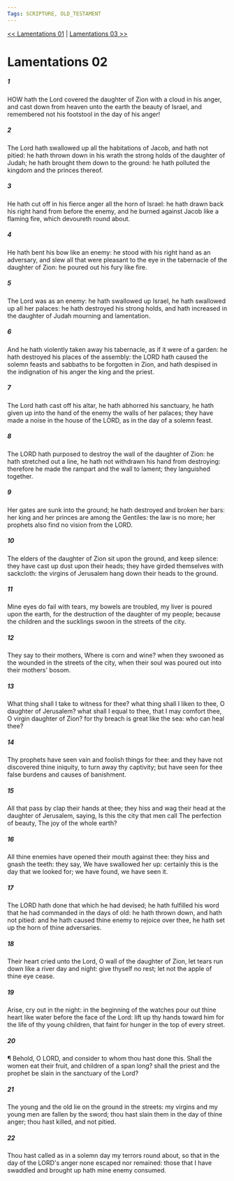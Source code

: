 ```yaml
---
Tags: SCRIPTURE, OLD_TESTAMENT
---
```


[<< Lamentations 01](OLD_TESTAMENT/25_Lamentations/Lamentations_01.md) | [Lamentations 03 >>](OLD_TESTAMENT/25_Lamentations/Lamentations_03.md)

# Lamentations 02

##### 1

HOW hath the Lord covered the daughter of Zion with a cloud in his anger, and cast down from heaven unto the earth the beauty of Israel, and remembered not his footstool in the day of his anger!

##### 2

The Lord hath swallowed up all the habitations of Jacob, and hath not pitied: he hath thrown down in his wrath the strong holds of the daughter of Judah; he hath brought them down to the ground: he hath polluted the kingdom and the princes thereof.

##### 3

He hath cut off in his fierce anger all the horn of Israel: he hath drawn back his right hand from before the enemy, and he burned against Jacob like a flaming fire, which devoureth round about.

##### 4

He hath bent his bow like an enemy: he stood with his right hand as an adversary, and slew all that were pleasant to the eye in the tabernacle of the daughter of Zion: he poured out his fury like fire.

##### 5

The Lord was as an enemy: he hath swallowed up Israel, he hath swallowed up all her palaces: he hath destroyed his strong holds, and hath increased in the daughter of Judah mourning and lamentation.

##### 6

And he hath violently taken away his tabernacle, as if it were of a garden: he hath destroyed his places of the assembly: the LORD hath caused the solemn feasts and sabbaths to be forgotten in Zion, and hath despised in the indignation of his anger the king and the priest.

##### 7

The Lord hath cast off his altar, he hath abhorred his sanctuary, he hath given up into the hand of the enemy the walls of her palaces; they have made a noise in the house of the LORD, as in the day of a solemn feast.

##### 8

The LORD hath purposed to destroy the wall of the daughter of Zion: he hath stretched out a line, he hath not withdrawn his hand from destroying: therefore he made the rampart and the wall to lament; they languished together.

##### 9

Her gates are sunk into the ground; he hath destroyed and broken her bars: her king and her princes are among the Gentiles: the law is no more; her prophets also find no vision from the LORD.

##### 10

The elders of the daughter of Zion sit upon the ground, and keep silence: they have cast up dust upon their heads; they have girded themselves with sackcloth: the virgins of Jerusalem hang down their heads to the ground.

##### 11

Mine eyes do fail with tears, my bowels are troubled, my liver is poured upon the earth, for the destruction of the daughter of my people; because the children and the sucklings swoon in the streets of the city.

##### 12

They say to their mothers, Where is corn and wine? when they swooned as the wounded in the streets of the city, when their soul was poured out into their mothers' bosom.

##### 13

What thing shall I take to witness for thee? what thing shall I liken to thee, O daughter of Jerusalem? what shall I equal to thee, that I may comfort thee, O virgin daughter of Zion? for thy breach is great like the sea: who can heal thee?

##### 14

Thy prophets have seen vain and foolish things for thee: and they have not discovered thine iniquity, to turn away thy captivity; but have seen for thee false burdens and causes of banishment.

##### 15

All that pass by clap their hands at thee; they hiss and wag their head at the daughter of Jerusalem, saying, Is this the city that men call The perfection of beauty, The joy of the whole earth?

##### 16

All thine enemies have opened their mouth against thee: they hiss and gnash the teeth: they say, We have swallowed her up: certainly this is the day that we looked for; we have found, we have seen it.

##### 17

The LORD hath done that which he had devised; he hath fulfilled his word that he had commanded in the days of old: he hath thrown down, and hath not pitied: and he hath caused thine enemy to rejoice over thee, he hath set up the horn of thine adversaries.

##### 18

Their heart cried unto the Lord, O wall of the daughter of Zion, let tears run down like a river day and night: give thyself no rest; let not the apple of thine eye cease.

##### 19

Arise, cry out in the night: in the beginning of the watches pour out thine heart like water before the face of the Lord: lift up thy hands toward him for the life of thy young children, that faint for hunger in the top of every street.

##### 20

¶ Behold, O LORD, and consider to whom thou hast done this. Shall the women eat their fruit, and children of a span long? shall the priest and the prophet be slain in the sanctuary of the Lord?

##### 21

The young and the old lie on the ground in the streets: my virgins and my young men are fallen by the sword; thou hast slain them in the day of thine anger; thou hast killed, and not pitied.

##### 22

Thou hast called as in a solemn day my terrors round about, so that in the day of the LORD's anger none escaped nor remained: those that I have swaddled and brought up hath mine enemy consumed.
